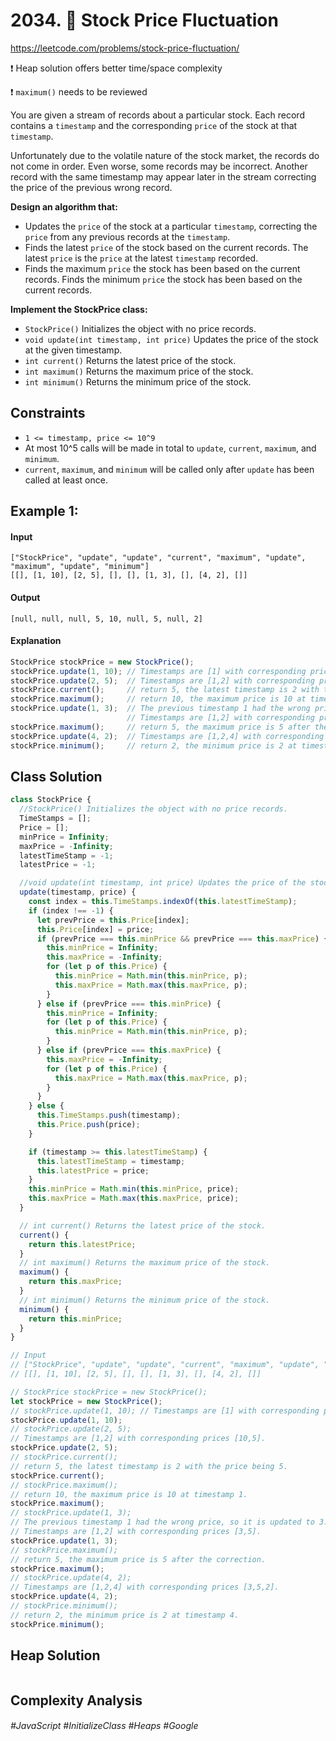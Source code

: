 # 2034. 🔎 Stock Price Fluctuation
https://leetcode.com/problems/stock-price-fluctuation/

❗ Heap solution offers better time/space complexity

❗ `maximum()` needs to be reviewed

You are given a stream of records about a particular stock. Each record contains a `timestamp` and the corresponding `price` of the stock at that `timestamp`.

Unfortunately due to the volatile nature of the stock market, the records do not come in order. Even worse, some records may be incorrect. Another record with the same timestamp may appear later in the stream correcting the price of the previous wrong record.

<b>Design an algorithm that:</b>
- Updates the `price` of the stock at a particular `timestamp`, correcting the `price` from any previous records at the `timestamp`.
- Finds the latest `price` of the stock based on the current records. The latest `price` is the `price` at the latest `timestamp` recorded.
- Finds the maximum `price` the stock has been based on the current records.
Finds the minimum `price` the stock has been based on the current records.

<b>Implement the StockPrice class:</b>
- `StockPrice()` Initializes the object with no price records.
- `void update(int timestamp, int price)` Updates the price of the stock at the given timestamp.
- `int current()` Returns the latest price of the stock.
- `int maximum()` Returns the maximum price of the stock.
- `int minimum()` Returns the minimum price of the stock.
 
## Constraints
- `1 <= timestamp, price <= 10^9`
- At most 10^5 calls will be made in total to `update`, `current`, `maximum`, and `minimum`.
- `current`, `maximum`, and `minimum` will be called only after `update` has been called at least once.


## Example 1:
#### Input
````
["StockPrice", "update", "update", "current", "maximum", "update", "maximum", "update", "minimum"]
[[], [1, 10], [2, 5], [], [], [1, 3], [], [4, 2], []]
````
#### Output
````
[null, null, null, 5, 10, null, 5, null, 2]
````
#### Explanation
````js
StockPrice stockPrice = new StockPrice();
stockPrice.update(1, 10); // Timestamps are [1] with corresponding prices [10].
stockPrice.update(2, 5);  // Timestamps are [1,2] with corresponding prices [10,5].
stockPrice.current();     // return 5, the latest timestamp is 2 with the price being 5.
stockPrice.maximum();     // return 10, the maximum price is 10 at timestamp 1.
stockPrice.update(1, 3);  // The previous timestamp 1 had the wrong price, so it is updated to 3.
                          // Timestamps are [1,2] with corresponding prices [3,5].
stockPrice.maximum();     // return 5, the maximum price is 5 after the correction.
stockPrice.update(4, 2);  // Timestamps are [1,2,4] with corresponding prices [3,5,2].
stockPrice.minimum();     // return 2, the minimum price is 2 at timestamp 4.
````
## Class Solution 

````js
class StockPrice {
  //StockPrice() Initializes the object with no price records.
  TimeStamps = [];
  Price = [];
  minPrice = Infinity;
  maxPrice = -Infinity;
  latestTimeStamp = -1;
  latestPrice = -1;

  //void update(int timestamp, int price) Updates the price of the stock at the given timestamp.
  update(timestamp, price) {
    const index = this.TimeStamps.indexOf(this.latestTimeStamp);
    if (index !== -1) {
      let prevPrice = this.Price[index];
      this.Price[index] = price;
      if (prevPrice === this.minPrice && prevPrice === this.maxPrice) {
        this.minPrice = Infinity;
        this.maxPrice = -Infinity;
        for (let p of this.Price) {
          this.minPrice = Math.min(this.minPrice, p);
          this.maxPrice = Math.max(this.maxPrice, p);
        }
      } else if (prevPrice === this.minPrice) {
        this.minPrice = Infinity;
        for (let p of this.Price) {
          this.minPrice = Math.min(this.minPrice, p);
        }
      } else if (prevPrice === this.maxPrice) {
        this.maxPrice = -Infinity;
        for (let p of this.Price) {
          this.maxPrice = Math.max(this.maxPrice, p);
        }
      }
    } else {
      this.TimeStamps.push(timestamp);
      this.Price.push(price);
    }

    if (timestamp >= this.latestTimeStamp) {
      this.latestTimeStamp = timestamp;
      this.latestPrice = price;
    }
    this.minPrice = Math.min(this.minPrice, price);
    this.maxPrice = Math.max(this.maxPrice, price);
  }

  // int current() Returns the latest price of the stock.
  current() {
    return this.latestPrice;
  }
  // int maximum() Returns the maximum price of the stock.
  maximum() {
    return this.maxPrice;
  }
  // int minimum() Returns the minimum price of the stock.
  minimum() {
    return this.minPrice;
  }
}

// Input
// ["StockPrice", "update", "update", "current", "maximum", "update", "maximum", "update", "minimum"]
// [[], [1, 10], [2, 5], [], [], [1, 3], [], [4, 2], []]

// StockPrice stockPrice = new StockPrice();
let stockPrice = new StockPrice();
// stockPrice.update(1, 10); // Timestamps are [1] with corresponding prices [10].
stockPrice.update(1, 10);
// stockPrice.update(2, 5);
// Timestamps are [1,2] with corresponding prices [10,5].
stockPrice.update(2, 5);
// stockPrice.current();
// return 5, the latest timestamp is 2 with the price being 5.
stockPrice.current();
// stockPrice.maximum();
// return 10, the maximum price is 10 at timestamp 1.
stockPrice.maximum();
// stockPrice.update(1, 3);
// The previous timestamp 1 had the wrong price, so it is updated to 3.
// Timestamps are [1,2] with corresponding prices [3,5].
stockPrice.update(1, 3);
// stockPrice.maximum();
// return 5, the maximum price is 5 after the correction.
stockPrice.maximum();
// stockPrice.update(4, 2);
// Timestamps are [1,2,4] with corresponding prices [3,5,2].
stockPrice.update(4, 2);
// stockPrice.minimum();
// return 2, the minimum price is 2 at timestamp 4.
stockPrice.minimum();
````

## Heap Solution 
````
````

## Complexity Analysis
<!-- The time complexity of the above algorithm is `O(N*logN)`, where `‘N’` is the total number of meetings. This is due to the sorting that we did in the beginning. Also, while iterating the meetings we might need to poll/offer meeting to the priority queue. Each of these operations can take `O(logN)`. Overall our algorithm will take `O(NlogN)`. -->
<!-- The space complexity of the above algorithm will be `O(N)` which is required for sorting. Also, in the worst case scenario, we’ll have to insert all the meetings into the Min Heap (when all meetings overlap) which will also take `O(N)` space. The overall space complexity of our algorithm is `O(N)`. -->


###### #JavaScript #InitializeClass #Heaps #Google
